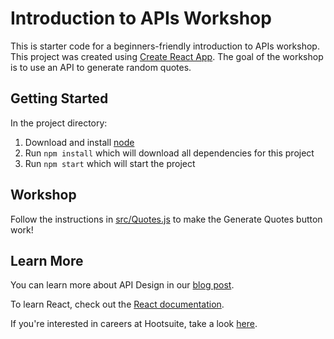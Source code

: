 # Introduction to APIs Workshop

This is starter code for a beginners-friendly introduction to APIs workshop. This project was created using [Create React App](https://github.com/facebook/create-react-app). The goal of the workshop is to use an API to generate random quotes.

## Getting Started

In the project directory:
1. Download and install [node](https://nodejs.org/)
2. Run `npm install` which will download all dependencies for this project
3. Run `npm start` which will start the project

## Workshop

Follow the instructions in [src/Quotes.js](https://github.com/hootsuite/apis-101/blob/master/src/Quotes.js) to make the Generate Quotes button work!

## Learn More

You can learn more about API Design in our [blog post](https://developer.hootsuite.com/changelog/api-design-at-hootsuite).

To learn React, check out the [React documentation](https://reactjs.org/).

If you're interested in careers at Hootsuite, take a look [here](https://careers.hootsuite.com/).
